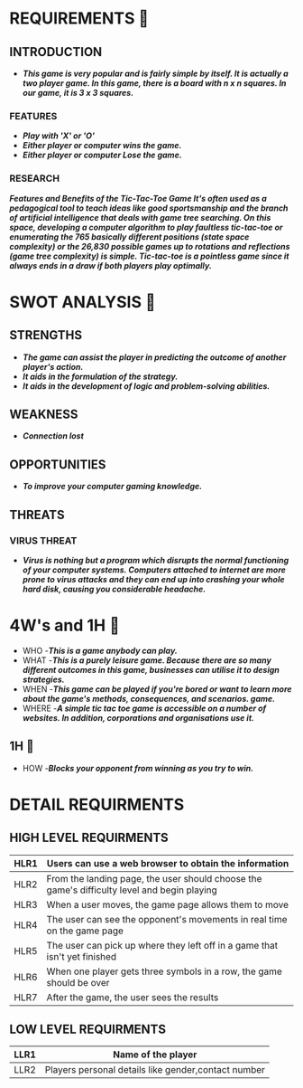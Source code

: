 # REQUIREMENTS 💭

## INTRODUCTION
* ***This game is very popular and is fairly simple by itself. It is actually a two player game. In this game, there is a board with n x n squares. In our game, it is 3 x 3 squares.*** 

### FEATURES 
* ***Play with 'X' or 'O'***
* ***Either player or computer wins the game.***
* ***Either player or computer Lose the game.***
### RESEARCH
***Features and Benefits of the Tic-Tac-Toe Game It's often used as a pedagogical tool to teach ideas like good sportsmanship and the branch of artificial intelligence that deals with game tree searching. On this space, developing a computer algorithm to play faultless tic-tac-toe or enumerating the 765 basically different positions (state space complexity) or the 26,830 possible games up to rotations and reflections (game tree complexity) is simple. Tic-tac-toe is a pointless game since it always ends in a draw if both players play optimally.***

# SWOT ANALYSIS 💭
## STRENGTHS
* ***The game can assist the player in predicting the outcome of another player's action.***
* ***It aids in the formulation of the strategy.***
* ***It aids in the development of logic and problem-solving abilities.***
## WEAKNESS
* ***Connection lost*** 
## OPPORTUNITIES
* ***To improve your computer gaming knowledge.***
## THREATS
### VIRUS THREAT
* ***Virus is nothing but a program which disrupts the normal functioning of your computer systems. Computers attached to internet are more prone to virus attacks and they can end up into crashing your whole hard disk, causing you considerable headache.***
# 4W's and 1H 💭
* WHO   -***This is a game anybody can play.***
* WHAT  -***This is a purely leisure game. Because there are so many different outcomes in this game, businesses can utilise it to design strategies.***
* WHEN  -***This game can be played if you're bored or want to learn more about the game's methods, consequences, and scenarios. game.***
* WHERE -***A simple tic tac toe game is accessible on a number of websites. In addition, corporations and organisations use it.***
## 1H 💭
* HOW -***Blocks your opponent from winning as you try to win.***
# DETAIL REQUIRMENTS
## HIGH LEVEL REQUIRMENTS
| HLR1 | Users can use a web browser to obtain the information |
--- | --- |
HLR2 | From the landing page, the user should choose the game's difficulty level and begin playing|
HLR3 | When a user moves, the game page allows them to move|
HLR4 | The user can see the opponent's movements in real time on the game page|
HLR5 | The user can pick up where they left off in a game that isn't yet finished|
HLR6 | When one player gets three symbols in a row, the game should be over|
HLR7 | After the game, the user sees the results|
## LOW LEVEL REQUIRMENTS
| LLR1 | Name of the player |
--- | --- |
LLR2 | Players personal details like gender,contact number|

